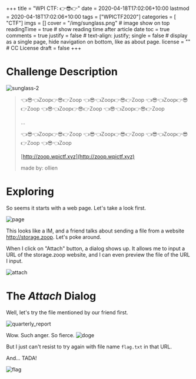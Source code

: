 +++
title = "WPI CTF: 👉😎👉"
date = 2020-04-18T17:02:06+10:00
lastmod = 2020-04-18T17:02:06+10:00
tags = ["WPICTF2020"]
categories = [ "CTF"]
imgs = []
cover = "/img/sunglass.png"  # image show on top
readingTime = true  # show reading time after article date
toc = true
comments = true
justify = false  # text-align: justify;
single = false  # display as a single page, hide navigation on bottom, like as about page.
license = ""  # CC License
draft = false
+++

# Challenge Description

![sunglass-2](/img/sunglass-2.png)

> 👈😎👈Zoop👉😎👉Zoop 👈😎👈Zoop👉😎👉Zoop 👈😎👈Zoop👉😎👉Zoop 👈😎👈Zoop👉😎👉Zoop 👈😎👈Zoop👉😎👉Zoop 
>
> ... 
>
>  👈😎👈Zoop👉😎👉Zoop 👈😎👈Zoop👉😎👉Zoop 👈😎👈Zoop👉😎👉Zoop 👈😎👈Zoop
>
> [http://zoop.wpictf.xyz](http://zoop.wpictf.xyz)
>
> made by: ollien

# Exploring

So seems it starts with a web page. Let's take a look first.

![page](/img/sunglass-page.png)

This looks like a IM, and a friend talks about sending a file from a website http://storage.zoop. Let's poke around.

When I click on "Attach" button, a dialog shows up. It allows me to input a URL of the storage.zoop website, and I can even preview the file of the URL I input.

![attach](/img/sunglass-attach.png)

# The *Attach* Dialog

Well, let's try the file mentioned by our friend first.

![quarterly_report](/img/sunglass-quarterly_report.png)

Wow. Such anger. So fierce. ![doge](https://atipsewa.sirv.com/doge.jpg?w=40)


But I just can't resist to try again with file name `flag.txt` in that URL.



And... TADA!

![flag](/img/sunglass-flag.png)
